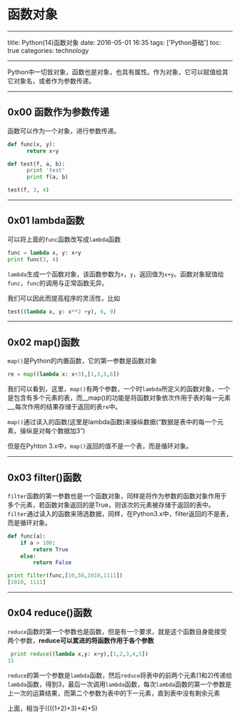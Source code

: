 # 函数对象

---

title: Python(14)函数对象
date: 2016-05-01 16:35
tags: ['Python基础']
toc: true
categories: technology

---

Python中一切皆对象，函数也是对象，也具有属性。作为对象，它可以赋值给其它对象名，或者作为参数传递。

---

## 0x00  函数作为参数传递

函数可以作为一个对象，进行参数传递。

```python
def func(x, y):
      return x+y

def test(f, a, b):
      print 'test'
      print f(a, b)

test(f, 3, 4)
```

---

## 0x01 lambda函数

可以将上面的`func`函数改写成`lambda`函数

```python
func = lambda x, y: x+y
print func(3, 4)
```

`lambda`生成一个函数对象，该函数参数为`x`，`y`，返回值为`x+y`。函数对象赋值给`func`，`func`的调用与正常函数无异。

我们可以因此而提高程序的灵活性，比如

```python
test((lambda x, y: x**2 +y), 6, 9)
```

---

## 0x02 map()函数

`map()`是Python的内置函数，它的第一参数是函数对象

```python
re = map((lambda x: x+3),[1,3,5,6])
```

我们可以看到，这里，`map()`有两个参数，一个时`lambda`所定义的函数对象，一个是包含有多个元素的表，而__map()的功能是将函数对象依次作用于表的每一元素__,每次作用的结果存储于返回的表`re`中。

`map()`通过读入的函数(这里是lambda函数)来操纵数据(“数据是表中的每一个元素，操纵是对每个数据加3”)

但是在Pyhton 3.x中，`map()`返回的值不是一个表，而是循环对象。

---

## 0x03 filter()函数

`filter`函数的第一参数也是一个函数对象，同样是将作为参数的函数对象作用于多个元素，若函数对象返回的是True，则该次的元素被存储于返回的表中。`filter`通过读入的函数来筛选数据，同样，在Python3.x中，filter返回的不是表，而是循环对象。

```python
def func(a):
	if a > 100:
		return True
	else:
		return False

print filter(func,[10,56,1010,1111])
[1010, 1111]
```

---
## 0x04 reduce()函数

`reduce`函数的第一个参数也是函数，但是有一个要求，就是这个函数自身能接受两个参数，__reduce可以累进的将函数作用于各个参数__

```python
 print reduce((lambda x,y: x+y),[1,2,3,4,5])
15
```

`reduce`的第一个参数是`lambda`函数，然后`reduce`将表中的前两个元素(1和2)传递给`lambda`函数，得到3，最后一次调用`lambda`函数，每次`lambda`函数的第一个参数是上一次的运算结果，而第二个参数为表中的下一元素，直到表中没有剩余元素

上面，相当于((((1+2)+3)+4)+5)

